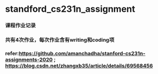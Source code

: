 # standford_cs231n_assignment
### 课程作业记录
### 共有4次作业，每次作业含有writing和coding项
### refer:https://github.com/amanchadha/stanford-cs231n-assignments-2020 ; https://blog.csdn.net/zhangxb35/article/details/69568456
